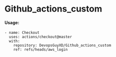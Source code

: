 # Github_actions_custom

<h4>Usage:</h4>

    - name: Checkout
      uses: actions/checkout@master
      with:
        repository: DevopsGuyXD/Github_actions_custom
        ref: refs/heads/aws_login